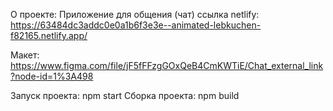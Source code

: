 О проекте: Приложение для общения (чат)
ссылка netlify: https://63484dc3addc0e0a1b6f3e3e--animated-lebkuchen-f82165.netlify.app/

Макет: https://www.figma.com/file/jF5fFFzgGOxQeB4CmKWTiE/Chat_external_link?node-id=1%3A498

Запуск проекта: npm start
Сборка проекта: npm build